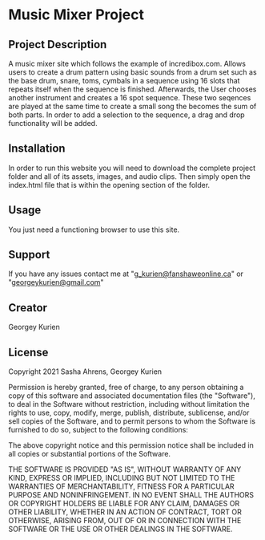 
# Music Mixer Project

## Project Description

A music mixer site which follows the example of incredibox.com. Allows users to create a drum pattern using basic sounds from a drum set such as the base drum, snare, toms, cymbals in a sequence using 16 slots that repeats itself when the sequence is finished. Afterwards, the User chooses another instrument and creates a 16 spot sequence. These two seqences are played at the same time to create a small song the becomes the sum of both parts. In order to add a selection to the sequence, a drag and drop functionality will be added.


## Installation 

In order to run this website you will need to download the complete project folder and all of its assets, images, and audio clips. Then simply open the index.html file that is within the opening section of the folder.

## Usage

You just need a functioning browser to use this site.

## Support

If you have any issues contact me at "g_kurien@fanshaweonline.ca" or "georgeykurien@gmail.com"


## Creator

Georgey Kurien

## License

Copyright 2021 Sasha Ahrens, Georgey Kurien

Permission is hereby granted, free of charge, to any person obtaining a copy of this software and associated documentation files (the "Software"), to deal in the Software without restriction, including without limitation the rights to use, copy, modify, merge, publish, distribute, sublicense, and/or sell copies of the Software, and to permit persons to whom the Software is furnished to do so, subject to the following conditions:

The above copyright notice and this permission notice shall be included in all copies or substantial portions of the Software.

THE SOFTWARE IS PROVIDED "AS IS", WITHOUT WARRANTY OF ANY KIND, EXPRESS OR IMPLIED, INCLUDING BUT NOT LIMITED TO THE WARRANTIES OF MERCHANTABILITY, FITNESS FOR A PARTICULAR PURPOSE AND NONINFRINGEMENT. IN NO EVENT SHALL THE AUTHORS OR COPYRIGHT HOLDERS BE LIABLE FOR ANY CLAIM, DAMAGES OR OTHER LIABILITY, WHETHER IN AN ACTION OF CONTRACT, TORT OR OTHERWISE, ARISING FROM, OUT OF OR IN CONNECTION WITH THE SOFTWARE OR THE USE OR OTHER DEALINGS IN THE SOFTWARE.
